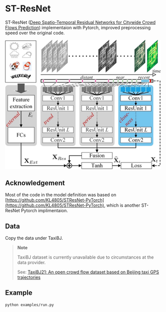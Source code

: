 # ST-ResNet
ST-ResNet ([Deep Spatio-Temporal Residual Networks for Citywide Crowd Flows Prediction](https://arxiv.org/abs/1610.00081)) implementaion with Pytorch, improved preprocessing speed over the original code.

![ST-ResNet](assets/images/1-s2.0-S0004370218300973-gr003_lrg.jpg)


## Acknowledgement
Most of the code in the model definition was based on [https://github.com/KL4805/STResNet-PyTorch](https://github.com/KL4805/STResNet-PyTorch), which is another ST-ResNet Pytorch implimentaion.

## Data
Copy the data under TaxiBJ.

> **Note**
>
> TaxiBJ dataset is currently unavailable due to circumstances at the data provider.
>
> See: [TaxiBJ21: An open crowd flow dataset based on Beijing taxi GPS trajectories](https://doi.org/10.1002/itl2.297)


## Example
```sh
python examples/run.py
```
